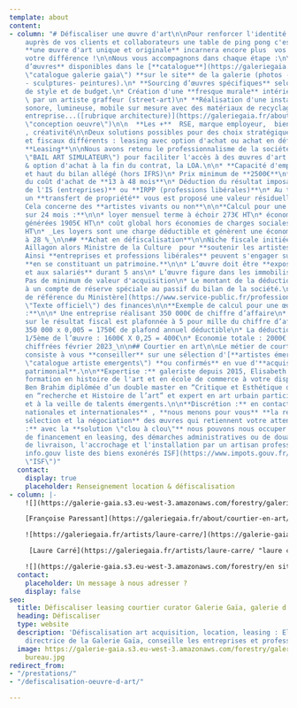 ```yaml
---
template: about
content:
- column: "# Défiscaliser une œuvre d'art\n\nPour renforcer l'identité de votre entreprise
    auprès de vos clients et collaborateurs une table de ping pong c'est bien, mais
    **une œuvre d'art unique et originale** incarnera encore plus  vos valeurs et
    votre différence !\n\nNous vous accompagnons dans chaque étape :\n\n* **Sélection
    d’œuvres** disponibles dans le [**catalogue**](https://galeriegaia.fr/catalogue/
    \"catalogue galerie gaia\") **sur le site** de la galerie (photos - sérigraphies
    - sculptures- peintures).\n* **Sourcing d’œuvres spécifiques** selon vos critères
    de style et de budget.\n* Création d'une **fresque murale** intérieure ou extérieure,
    \ par un artiste graffeur (street-art)\n* **Réalisation d'une installation** visuelle,
    sonore, lumineuse, mobile sur mesure avec des matériaux de recyclage de votre
    entreprise...([rubrique architecture)](https://galeriegaia.fr/about/immobilier-architecture/
    \"conception oeuvre\")\n\n  **Les +**  RSE, marque employeur,  bien-être au travail
    , créativité\n\nDeux solutions possibles pour des choix stratégiques patrimoniaux
    et fiscaux différents : leasing avec option d'achat ou achat en défiscalisation\n\n##
    **Leasing**\n\nNous avons retenu le professionnalisme de la société [BAIL ART,](https://bail-art.com/financement/
    \"BAIL ART SIMULATEUR\") pour faciliter l'accès à des œuvres d'art avec la location
    & option d'achat à la fin du contrat, la LOA.\n\n* **Capacité d'emprunt** préservée
    et haut du bilan allégé (hors IFRS)\n* Prix minimum de **2500€**\n* **Étalement**
    du coût d'achat de **13 à 48 mois**\n* Déduction du résultat imposable et **réduction
    de l'IS (entreprises)** ou **IRPP (professions libérales)**\n* Au terme du contrat
    un **transfert de propriété** vous est proposé une valeur résiduelle de 5%\n*
    Cela concerne des **artistes vivants ou non**\n\n**Calcul pour une œuvre de 5000€
    sur 24 mois :**\n\n* loyer mensuel terme à échoir 273€ HT\n* économies d'impôts
    générées 1905€ HT\n* coût global hors économies de charges sociales, IR = 4647€
    HT\n* _Les loyers sont une charge déductible et génèrent une économie d'IS estimée
    à 28 %_\n\n## **Achat en défiscalisation**\n\nNiche fiscale initiée par Jean-Jacques
    Aillagon alors Ministre de la Culture  pour **soutenir les artistes vivants**.
    Ainsi **entreprises et professions libérales** peuvent s'engager sur cette solution
    **en se constituant un patrimoine.**\n\n* L’œuvre doit être **exposée au public
    et aux salariés** durant 5 ans\n* L’œuvre figure dans les immobilisations de l’entreprise\n*
    Pas de minimum de valeur d'acquisition\n* Le montant de la déduction est inscrit
    à un compte de réserve spéciale au passif du bilan de la société.\n\n  [Texte
    de référence du Ministère](https://www.service-public.fr/professionnels-entreprises/vosdroits/F32914
    \"Texte officiel\") des finances\n\n**Exemple de calcul pour une œuvre de 8000€
    :**\n\n* Une entreprise réalisant 350 000€ de chiffre d’affaire\n* La déduction
    sur le résultat fiscal est plafonnée à 5 pour mille du chiffre d’affaire soit
    350 000 x 0,005 = 1750€ de plafond annuel déductible\n* La déduction de 25% du
    1/5ème de l’œuvre : 1600€ X 0,25 = 400€\n* Economie totale : 2000€ \n\n_données
    chiffrées février 2023_\n\n## Courtier en art\n\nLe métier de courtier en art
    consiste à vous **conseiller** sur une sélection d'[**artistes émergents**](https://galeriegaia.fr/catalogue/
    \"catalogue artiste emergents\") **ou confirmés** en vue d'**acquisitions à titre
    patrimonial**.\n\n**Expertise :** galeriste depuis 2015, Elisabeth Givre met sa
    formation en histoire de l'art et en école de commerce à votre disposition.  \nInès
    Ben Brahim diplômée d’un double master en “Critique et Esthétique des arts” et
    en “recherche et Histoire de l’art” et expert en art urbain participe au sourcing
    et à la veille de talents émergents.\n\n**Discrétion :** en contact avec des **galeries
    nationales et internationales** , **nous menons pour vous** **la recherche, la
    sélection et la négociation** des œuvres qui retiennent votre attention.\n\n**Confiance
    :** avec la **solution \"clou à clou\"** nous pouvons nous occuper du dossier
    de financement en leasing, des démarches administratives ou de douanes, la logistique
    de livraison, l'accrochage et l'installation par un artisan professionnel.\n\n[site
    info.gouv liste des biens exonérés ISF](https://www.impots.gouv.fr/portail/particulier/patrimoine-taxable-lisf
    \"ISF\")"
  contact:
    display: true
    placeholder: Renseignement location & défiscalisation
- column: |-
    ![](https://galerie-gaia.s3.eu-west-3.amazonaws.com/forestry/galerie gaia-tapisserie francoise paressant ES.jpg)

    [Françoise Paressant](https://galeriegaia.fr/about/courtier-en-art/) - Tapisserie - partenariat Galerie Chevalier Parsua Paris

    ![https://galeriegaia.fr/artists/laure-carre/](https://galerie-gaia.s3.eu-west-3.amazonaws.com/forestry/galerie-gaia-cosentino-laure carre rose.jpg "LAURE CARRE COSENTINO PARIS")

     [Laure Carré](https://galeriegaia.fr/artists/laure-carre/ "laure carré") - peinture - Showroom Cosentino Paris

    ![](https://galerie-gaia.s3.eu-west-3.amazonaws.com/forestry/en situation chez MS.jpg)[Toma-l]() - Dessin sur lithographie - Conseil collection privée
  contact:
    placeholder: Un message à nous adresser ?
    display: false
seo:
  title: Défiscaliser leasing courtier curator Galerie Gaïa, galerie d'art contemporain
  heading: Défiscaliser
  type: website
  description: 'Défiscalisation art acquisition, location, leasing : Elisabeth Givre,
    directrice de la Galerie Gaïa, conseille les entreprises et professions libérales.'
  image: https://galerie-gaia.s3.eu-west-3.amazonaws.com/forestry/galerie-gaia-nantes-amenagement
    bureau.jpg
redirect_from:
- "/prestations/"
- "/defiscalisation-oeuvre-d-art/"

---
```

